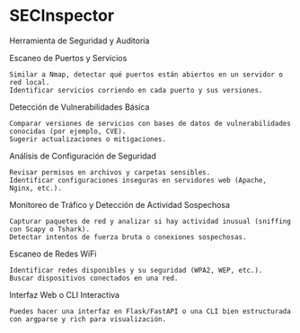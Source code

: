 # SECInspector
Herramienta de Seguridad y Auditoría 

Escaneo de Puertos y Servicios

    Similar a Nmap, detectar qué puertos están abiertos en un servidor o red local.
    Identificar servicios corriendo en cada puerto y sus versiones.

Detección de Vulnerabilidades Básica

    Comparar versiones de servicios con bases de datos de vulnerabilidades conocidas (por ejemplo, CVE).
    Sugerir actualizaciones o mitigaciones.

Análisis de Configuración de Seguridad

    Revisar permisos en archivos y carpetas sensibles.
    Identificar configuraciones inseguras en servidores web (Apache, Nginx, etc.).

Monitoreo de Tráfico y Detección de Actividad Sospechosa

    Capturar paquetes de red y analizar si hay actividad inusual (sniffing con Scapy o Tshark).
    Detectar intentos de fuerza bruta o conexiones sospechosas.

Escaneo de Redes WiFi

    Identificar redes disponibles y su seguridad (WPA2, WEP, etc.).
    Buscar dispositivos conectados en una red.

Interfaz Web o CLI Interactiva

    Puedes hacer una interfaz en Flask/FastAPI o una CLI bien estructurada con argparse y rich para visualización.
